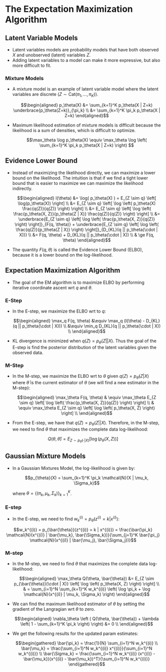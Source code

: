 # The Expectation Maximization Algorithm

## Latent Variable Models
* Latent variables models are probability models that have both observed $X$ and unobserved (latent) variables $Z$. 
* Adding latent variables to a model can make it more expressive, but also more difficult to fit.

### Mixture Models
* A mixture model is an example of latent variable model where the latent variables are discrete $( Z \sim \text{Cat}(\pi_1, ..., \pi_K))$.
	``` math
	\begin{aligned}
	p_\theta(X) &= \sum_{k=1}^K p_\theta(X | Z=k) \underbrace{p_\theta(Z=k)}_{\pi_k} \\
		&= \sum_{k=1}^K \pi_k p_\theta(X | Z=k)
	\end{aligned}
	```
* Maximum likelihood estimation of mixture models is difficult because the likelihood is a sum of densities, which is difficult to optimize.
	``` math
	\max_\theta \log p_\theta(X) \equiv \max_\theta \log \left( \sum_{k=1}^K \pi_k p_\theta(X | Z=k) \right) 
	```

## Evidence Lower Bound
* Instead of maximizing the likelihood directly, we can maximize a lower bound on the likelihood. The intuition is that if we find a tight lower bound that is easier to maximize we can maximize the likelihood indirectly.  
	``` math
	\begin{aligned}
	l(\theta) &= \log( p_\theta(X) ) = E_{Z \sim q} \left[ \log(p_\theta(X)) \right] \\
		&= E_{Z \sim q} \left[ \log \left( p_\theta(X) \frac{q(Z)}{q(Z)} \right) \right] \\
		&= E_{Z \sim q} \left[ \log \left( \frac{p_\theta(X, Z)}{p_\theta(Z | X)} \frac{q(Z)}{q(Z)} \right) \right] \\
		&= \underbrace{E_{Z \sim q} \left[ \log \left( \frac{p_\theta(X, Z)}{q(Z)} \right) \right]}_{F(q, \theta)} +  \underbrace{E_{Z \sim q} \left[ \log \left( \frac{q(Z)}{p_\theta(Z | X)} \right) \right]}_{D_{KL}(q || p_\theta(\cdot | X))} \\
		&= F(q, \theta) + D_{KL}(q || p_\theta(\cdot | X)) \\
		& \ge F(q, \theta)
	\end{aligned}
	```
* The quantity $F(q, \theta)$ is called the Evidence Lower Bound (ELBO), because it is a lower bound on the log-likelihood. 

## Expectation Maximization Algorithm
* The goal of the EM algorithm is to maximize ELBO by performing iterative coordinate ascent wrt $q$ and $\theta$.

### E-Step
* In the E-step, we maximize the ELBO wrt to $q$:
	``` math
	\begin{aligned}
	\max_q F(q, \theta) &\equiv \max_q (l(\theta) - D_{KL}(q || p_\theta(\cdot | X))) \\	
		&\equiv \min_q D_{KL}(q || p_\theta(\cdot | X)) \\
	\end{aligned}
	```
* KL divergence is minimized when $q(Z) = p_\theta(Z || X)$. Thus the goal of the E-step is find the posterior distribution of the latent variables given the observed data.

### M-Step
* In the M-step, we maximize the ELBO wrt to $\theta$ given $q(Z) = p_{\bar{\theta}}(Z | X)$ where $\bar{\theta}$ is the current estimator of $\theta$ (we will find a new estimator in the M-step):
	``` math
	\begin{aligned}
	\max_\theta F(q, \theta) & \equiv \max_\theta E_{Z \sim q} \left[ \log \left( \frac{p_\theta(X, Z)}{q(Z)} \right) \right] \\
	& \equiv \max_\theta E_{Z \sim q} \left[ \log \left( p_\theta(X, Z) \right) \right] \\
	\end{aligned}
	```

* From the E-step, we have that $q(Z) = p_\theta(Z || X)$. Therefore, in the M-step, we need to find $\theta$ that maximizes the complete data log-likelihood:
``` math 
Q(\theta, \bar{\theta}) = E_{Z \sim p_{\bar{\theta}}(\cdot | X)} \left[ \log \left( p_\theta(X, Z) \right) \right]
```

## Gaussian Mixture Models
* In a Gaussian Mixtures Model, the log-likelihood is given by:
	``` math
	p_{\theta}(X) = \sum_{k=1}^K \pi_k \mathcal{N}(X | \mu_k, \Sigma_k)
	``` 
	where $\theta = \{(\pi_k, \mu_k, \Sigma_k)\}_{k=1}^K$.
### E-step
* In the E-step, we need to find $w_k^{(i)} = p_{\bar{\theta}}(z^{(i)} = k | x^{(i)})$:
``` math
w_k^{(i)} = p_{\bar{\theta}}(z^{(i)} = k | x^{(i)}) = \frac{\bar{\pi_k} \mathcal{N}(x^{(i)} | \bar{\mu_k}, \bar{\Sigma_k})}{\sum_{j=1}^K \bar{\pi_j} \mathcal{N}(x^{(i)} | \bar{\mu_j}, \bar{\Sigma_j})}
```

### M-step
* In the M-step, we need to find $\theta$ that maximizes the complete data log-likelihood:
	``` math
	\begin{aligned}
	\max_\theta Q(\theta, \bar{\theta}) &= E_{Z \sim p_{\bar{\theta}}(\cdot | X)} \left[ \log \left( p_\theta(X, Z) \right) \right] \\
		& = \sum_{i=1}^N \sum_{k=1}^K w_k^{(i)} \left( \log \pi_k + \log \mathcal{N}(x^{(i)} | \mu_k, \Sigma_k) \right)
	\end{aligned}
	```
* We can find the maximum likelihood estimator of $\theta$ by setting the gradient of the Langragian wrt $\theta$ to zero.
	``` math
	\begin{aligned}
	\nabla_\theta \left ( Q(\theta, \bar{\theta}) + \lambda \left( 1 - \sum_{k=1}^K \pi_k \right) \right) &= 0 \\
	\end{aligned}
	```
* We get the following results for the updated param estimates:
	``` math
	\begin{gathered}
	\bar{\pi_k} = \frac{1}{N} \sum_{i=1}^N w_k^{(i)} \\
	\bar{\mu_k} = \frac{\sum_{i=1}^N w_k^{(i)} x^{(i)}}{\sum_{i=1}^N w_k^{(i)}} \\
	\bar{\Sigma_k} = \frac{\sum_{i=1}^N w_k^{(i)} (x^{(i)} - \bar{\mu_k})(x^{(i)} - \bar{\mu_k})^T}{\sum_{i=1}^N w_k^{(i)}}
	\end{gathered}
	```
